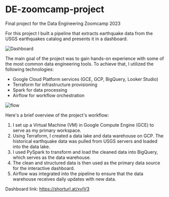 # DE-zoomcamp-project
Final project for the Data Engineering Zoomcamp 2023

For this project I built a pipeline that extracts earthquake data from the USGS earthquakes catalog and presents it in a dashboard.

![Dashboard](https://github.com/sebakjal/DE-zoomcamp-project/assets/48660452/7e51e2e1-a766-486d-896d-7d42d9ac3712)

The main goal of the project was to gain hands-on experience with some of the most common data engineering tools. To achieve that, I utilized the following technologies:

* Google Cloud Platform services (GCE, GCP, BigQuery, Looker Studio)
* Terraform for infrastructure provisioning
* Spark for data processing
* Airflow for workflow orchestration

![flow](https://github.com/sebakjal/DE-zoomcamp-project/assets/48660452/1173dd1b-d087-45ca-ae1c-000d9d06c341)

Here's a brief overview of the project's workflow:
1. I set up a Virtual Machine (VM) in Google Compute Engine (GCE) to serve as my primary workspace.
2. Using Terraform, I created a data lake and data warehouse on GCP. The historical earthquake data was pulled from USGS servers and loaded into the data lake.
3. I used PySpark to transform and load the cleaned data into BigQuery, which serves as the data warehouse.
4. The clean and structured data is then used as the primary data source for the interactive dashboard.
5. Airflow was integrated into the pipeline to ensure that the data warehouse receives daily updates with new data.

Dashboard link: https://shorturl.at/xyIV3
